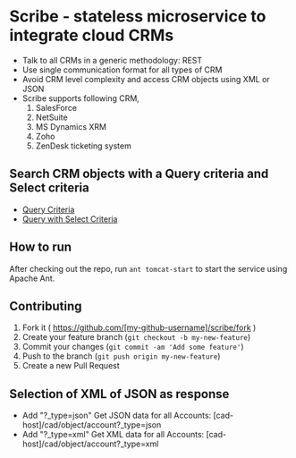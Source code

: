 # Scribe - stateless microservice to integrate cloud CRMs

- Talk to all CRMs in a generic methodology: REST
- Use single communication format for all types of CRM
- Avoid CRM level complexity and access CRM objects using XML or JSON
- Scribe supports following CRM,
	1. SalesForce
	2. NetSuite
	3. MS Dynamics XRM
	4. Zoho
	5. ZenDesk ticketing system

Search CRM objects with a Query criteria and Select criteria
--------------
-  [Query Criteria][get-all-objects.md]
-  [Query with Select Criteria][get-all-objects-with-some-fields.md]

## How to run 

After checking out the repo, run `ant tomcat-start` to start the service using Apache Ant. 

## Contributing

1. Fork it ( https://github.com/[my-github-username]/scribe/fork )
2. Create your feature branch (`git checkout -b my-new-feature`)
3. Commit your changes (`git commit -am 'Add some feature'`)
4. Push to the branch (`git push origin my-new-feature`)
5. Create a new Pull Request

## Selection of XML of JSON as response 

- Add "?_type=json" Get JSON data for all Accounts: [cad-host]/cad/object/account?_type=json
- Add "?_type=xml" Get XML data for all Accounts: [cad-host]/cad/object/account?_type=xml

[get-all-objects.md]: https://github.com/inbravo/scribe/blob/master/docs/md/get-all-objects.md
[get-all-objects-with-some-fields.md]: https://github.com/inbravo/scribe/blob/master/docs/md/get-all-objects-with-some-fields.md

